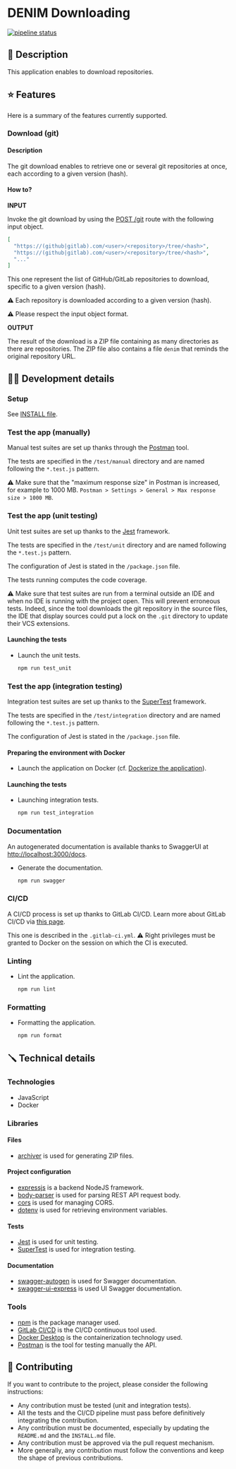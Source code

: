 # DENIM Downloading

[![pipeline status](https://gitlab.unamur.be/denim/downloading/badges/master/pipeline.svg)](https://gitlab.unamur.be/denim/downloading/-/commits/master)

## 📣 Description

This application enables to download repositories.

## ⭐ Features

Here is a summary of the features currently supported.

### Download (git)

#### Description

The git download enables to retrieve one or several git repositories at once, each according to a given version (hash).

#### How to?

**INPUT**

Invoke the git download by using the [POST /git](http://locahost:3000/git) route with the following input object.

```json
[
  "https://(github|gitlab).com/<user>/<repository>/tree/<hash>",
  "https://(github|gitlab).com/<user>/<repository>/tree/<hash>",
  "..."
]
```

This one represent the list of GitHub/GitLab repositories to download, specific to a given version (hash).

⚠️ Each repository is downloaded according to a given version (hash).

⚠️ Please respect the input object format.

**OUTPUT**

The result of the download is a ZIP file containing as many directories as there are repositories.
The ZIP file also contains a file `denim` that reminds the original repository URL.

## 👩‍💻 Development details

### Setup

See [INSTALL file](INSTALL.md).

### Test the app (manually)

Manual test suites are set up thanks through the [Postman](https://www.postman.com/) tool.

The tests are specified in the `/test/manual` directory and are named following the `*.test.js` pattern.

⚠️ Make sure that the "maximum response size" in Postman is increased, for example to 1000 MB. `Postman > Settings > General > Max response size > 1000 MB`.

### Test the app (unit testing)

Unit test suites are set up thanks to the [Jest](https://www.npmjs.com/package/jest) framework.

The tests are specified in the `/test/unit` directory and are named following the `*.test.js` pattern.

The configuration of Jest is stated in the `/package.json` file.

The tests running computes the code coverage.

⚠️ Make sure that test suites are run from a terminal outside an IDE and when no IDE is running with the project open. This will prevent erroneous tests. Indeed, since the tool downloads the git repository in the source files, the IDE that display sources could put a lock on the `.git` directory to update their VCS extensions.

#### Launching the tests

- Launch the unit tests.

  ```bash
  npm run test_unit
  ```

### Test the app (integration testing)

Integration test suites are set up thanks to the [SuperTest](https://www.npmjs.com/package/supertest) framework.

The tests are specified in the `/test/integration` directory and are named following the `*.test.js` pattern.

The configuration of Jest is stated in the `/package.json` file.

#### Preparing the environment with Docker

- Launch the application on Docker (cf. [Dockerize the application](#dockerize-the-application)).

#### Launching the tests

- Launching integration tests.

  ```bash
  npm run test_integration
  ```

### Documentation

An autogenerated documentation is available thanks to SwaggerUI
at [http://localhost:3000/docs](http://localhost:3000/docs).

- Generate the documentation.

  ```bash
  npm run swagger
  ```

### CI/CD

A CI/CD process is set up thanks to GitLab CI/CD.
Learn more about GitLab CI/CD via [this page](https://docs.gitlab.com/ee/ci/).

This one is described in the `.gitlab-ci.yml`.
⚠️ Right privileges must be granted to Docker on the session on which the CI is executed.

### Linting

- Lint the application.

  ```sh
  npm run lint
  ```

### Formatting

- Formatting the application.

  ```sh
  npm run format
  ```

## 🪛 Technical details

### Technologies

- JavaScript
- Docker

### Libraries

#### Files

- [archiver](https://www.npmjs.com/package/archiver) is used for generating ZIP files.

#### Project configuration

- [expressjs](https://www.npmjs.com/package/express) is a backend NodeJS framework.
- [body-parser](https://www.npmjs.com/package/body-parser) is used for parsing REST API request body.
- [cors](https://www.npmjs.com/package/cors) is used for managing CORS.
- [dotenv](https://www.npmjs.com/package/dotenv) is used for retrieving environment variables.

#### Tests

- [Jest](https://www.npmjs.com/package/jest) is used for unit testing.
- [SuperTest](https://www.npmjs.com/package/supertest) is used for integration testing.

#### Documentation

- [swagger-autogen](https://www.npmjs.com/package/swagger-autogen) is used for Swagger documentation.
- [swagger-ui-express](https://www.npmjs.com/package/swagger-ui-express) is used UI Swagger documentation.

### Tools

- [npm](https://www.npmjs.com/) is the package manager used.
- [GitLab CI/CD](https://docs.gitlab.com/ee/ci/) is the CI/CD continuous tool used.
- [Docker Desktop](https://docs.docker.com/desktop/windows/install/) is the containerization technology used.
- [Postman](https://www.postman.com/) is the tool for testing manually the API.

## 🤝 Contributing

If you want to contribute to the project, please consider the following instructions:

- Any contribution must be tested (unit and integration tests).
- All the tests and the CI/CD pipeline must pass before definitively integrating the contribution.
- Any contribution must be documented, especially by updating the `README.md` and the `INSTALL.md` file.
- Any contribution must be approved via the pull request mechanism.
- More generally, any contribution must follow the conventions and keep the shape of previous contributions.
